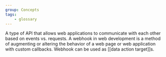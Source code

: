 ```yaml
---
group: Concepts
tags:
    - glossary
---
```

A type of API that allows web applications to communicate with each other based on events vs. requests. A webhook in web development is a method of augmenting or altering the behavior of a web page or web application with custom callbacks. Webhook can be used as [[data action target]]s.